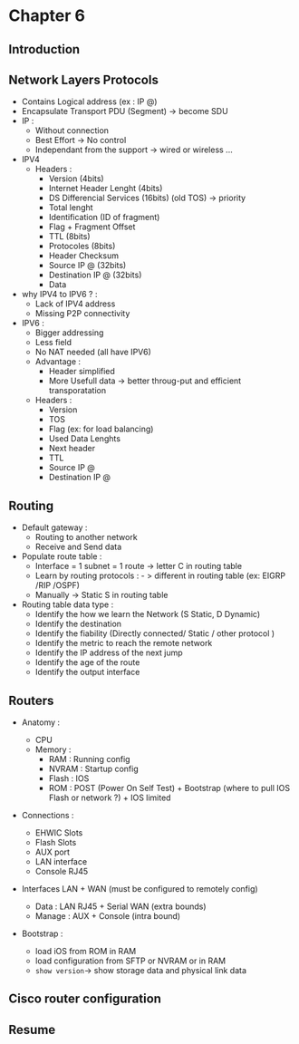 # Chapter 6
## Introduction

## Network Layers Protocols
- Contains Logical address (ex : IP @)
- Encapsulate Transport PDU (Segment) -> become SDU
- IP :
  - Without connection
  - Best Effort -> No control
  - Independant from the support -> wired or wireless ...
- IPV4
  - Headers :
    - Version (4bits)
    - Internet Header Lenght (4bits)
    - DS Differencial Services (16bits) (old TOS) -> priority
    - Total lenght
    - Identification (ID of fragment)
    - Flag + Fragment Offset
    - TTL (8bits)
    - Protocoles (8bits)
    - Header Checksum
    - Source IP @ (32bits)
    - Destination IP @ (32bits)
    - Data
- why IPV4 to IPV6 ? :
  - Lack of IPV4 address
  - Missing P2P connectivity
- IPV6 :
  - Bigger addressing
  - Less field
  - No NAT needed (all have IPV6)
  - Advantage :
    - Header simplified
    - More Usefull data -> better throug-put and efficient transporatation
  - Headers :
    - Version
    - TOS
    - Flag (ex: for load balancing)
    - Used Data Lenghts
    - Next header
    - TTL
    - Source IP @
    - Destination IP @

## Routing
- Default gateway :
  - Routing to another network
  - Receive and Send data
- Populate route table :
  - Interface = 1 subnet = 1 route -> letter C in routing table
  - Learn by routing protocols : - > different in routing table (ex: EIGRP /RIP /OSPF)
  - Manually -> Static S in routing table  
- Routing table data type :
  - Identify the how we learn the Network (S Static, D Dynamic)
  - Identify the destination
  - Identify the fiability (Directly connected/ Static / other protocol )
  - Identify the metric to reach the remote network
  - Identify the IP address of the next jump
  - Identify the age of the route
  - Identify the output interface

## Routers
- Anatomy :
  - CPU
  - Memory :
    - RAM : Running config
    - NVRAM : Startup config
    - Flash : IOS
    - ROM : POST (Power On Self Test) + Bootstrap (where to pull IOS Flash or network ?) + IOS limited
- Connections :
  - EHWIC Slots
  - Flash Slots
  - AUX port
  - LAN interface
  - Console RJ45
- Interfaces LAN + WAN (must be configured to remotely config)
    - Data : LAN RJ45 + Serial WAN  (extra bounds)
    - Manage : AUX + Console (intra bound)

- Bootstrap :
  - load iOS from ROM in RAM
  - load configuration from SFTP or NVRAM or in RAM
  - `show version`-> show storage data and physical link data


## Cisco router configuration

## Resume
